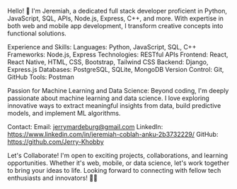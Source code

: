 

Hello! 👋 I'm Jeremiah, a dedicated full stack developer proficient in Python, JavaScript, SQL, APIs, Node.js, Express, C++, and more. With expertise in both web and mobile app development, I transform creative concepts into functional solutions.

Experience and Skills:
Languages: Python, JavaScript, SQL, C++
Frameworks: Node.js, Express
Technologies: RESTful APIs
Frontend: React, React Native, HTML, CSS, Bootstrap, Tailwind CSS
Backend:  Django, Express.js
Databases: PostgreSQL, SQLite, MongoDB
Version Control: Git, GitHub
Tools:  Postman

Passion for Machine Learning and Data Science:
Beyond coding, I'm deeply passionate about machine learning and data science. I love exploring innovative ways to extract meaningful insights from data, build predictive models, and implement ML algorithms.

Contact:
Email: jerrymardeburg@gmail.com
LinkedIn: https://www.linkedin.com/in/jeremiah-coblah-anku-2b3732229/
GitHub: https://github.com/Jerry-Khobby

Let's Collaborate!
I'm open to exciting projects, collaborations, and learning opportunities. Whether it's web, mobile, or data science, let's work together to bring your ideas to life. Looking forward to connecting with fellow tech enthusiasts and innovators! 🚀✨
